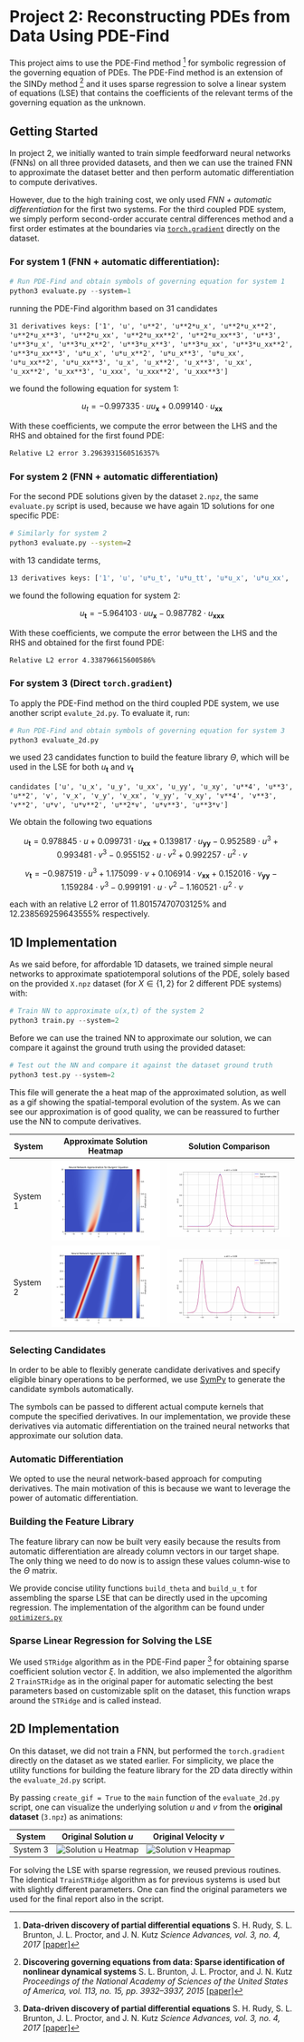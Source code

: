 # Project 2: Reconstructing PDEs from Data Using PDE-Find

This project aims to use the PDE-Find method [^1] for symbolic regression of the governing equation of PDEs. The PDE-Find method is an extension of the SINDy method [^2] and it uses sparse regression to solve a linear system of equations (LSE) that contains the coefficients of the relevant terms of the governing equation as the unknown.

## Getting Started

In project 2, we initially wanted to train simple feedforward neural networks (FNNs) on all three provided datasets, and then we can use the trained FNN to approximate the dataset better and then perform automatic differentiation to compute derivatives.

However, due to the high training cost, we only used *FNN + automatic differentiation* for the first two systems. For the third coupled PDE system, we simply perform second-order accurate central differences method and a first order estimates at the boundaries via [`torch.gradient`](https://pytorch.org/docs/stable/generated/torch.gradient.html) directly on the dataset.

### For system 1 (FNN + automatic differentiation):

```python
# Run PDE-Find and obtain symbols of governing equation for system 1
python3 evaluate.py --system=1
```

running the PDE-Find algorithm based on 31 candidates

```
31 derivatives keys: ['1', 'u', 'u**2', 'u**2*u_x', 'u**2*u_x**2', 'u**2*u_x**3', 'u**2*u_xx', 'u**2*u_xx**2', 'u**2*u_xx**3', 'u**3', 'u**3*u_x', 'u**3*u_x**2', 'u**3*u_x**3', 'u**3*u_xx', 'u**3*u_xx**2', 'u**3*u_xx**3', 'u*u_x', 'u*u_x**2', 'u*u_x**3', 'u*u_xx', 'u*u_xx**2', 'u*u_xx**3', 'u_x', 'u_x**2', 'u_x**3', 'u_xx', 'u_xx**2', 'u_xx**3', 'u_xxx', 'u_xxx**2', 'u_xxx**3']
```

we found the following equation for system 1:

$$u_t = -0.997335 \cdot u u_\mathbf{x} + 0.099140 \cdot u_\mathbf{x x} $$

With these coefficients, we compute the error between the LHS and the RHS and obtained for the first found PDE:

```bash
Relative L2 error 3.2963931560516357%
```

### For system 2 (FNN + automatic differentiation)
For the second PDE solutions given by the dataset `2.npz`, the same `evaluate.py` script is used, because we have again 1D solutions for one specific PDE:

```bash
# Similarly for system 2
python3 evaluate.py --system=2
```
with 13 candidate terms,

```bash
13 derivatives keys: ['1', 'u', 'u*u_t', 'u*u_tt', 'u*u_x', 'u*u_xx', 'u*u_xxx', 'u_t*u_x', 'u_tt', 'u_tt*u_xx', 'u_x', 'u_xx', 'u_xxx']
```

we found the following equation for system 2:

$$
u_\mathbf{t} = -5.964103 \cdot u u_\mathbf{x} -0.987782 \cdot u_\mathbf{xxx}
$$

With these coefficients, we compute the error between the LHS and the RHS and obtained for the first found PDE:

```bash
Relative L2 error 4.338796615600586% 
```


### For system 3 (Direct `torch.gradient`)

To apply the PDE-Find method on the third coupled PDE system, we use another script `evalute_2d.py`. To evaluate it, run:

```python
# Run PDE-Find and obtain symbols of governing equation for system 3
python3 evaluate_2d.py
```

we used 23 candidates function to build the feature library $\Theta$, which will be used in the LSE for both $u_\mathbf{t}$ and $v_\mathbf{t}$

```
candidates ['u', 'u_x', 'u_y', 'u_xx', 'u_yy', 'u_xy', 'u**4', 'u**3', 'u**2', 'v', 'v_x', 'v_y', 'v_xx', 'v_yy', 'v_xy', 'v**4', 'v**3', 'v**2', 'u*v', 'u*v**2', 'u**2*v', 'u*v**3', 'u**3*v']
```

We obtain the following two equations

$$
u_\mathbf{t} = 0.978845 \cdot u + 0.099731 \cdot u_{\mathbf{xx}} + 0.139817 \cdot u_{\mathbf{yy}} - 0.952589 \cdot u^3 + 0.993481 \cdot v^3 - 0.955152 \cdot u \cdot v^2 + 0.992257 \cdot u^2 \cdot v
$$

$$
v_\mathbf{t} = -0.987519 \cdot u^3 + 1.175099 \cdot v + 0.106914 \cdot v_{\mathbf{xx}} + 0.152016 \cdot v_{\mathbf{yy}} - 1.159284 \cdot v^3 - 0.999191 \cdot u \cdot v^2 - 1.160521 \cdot u^2 \cdot v
$$

each with an relative L2 error of $11.80157470703125$% and $12.238569259643555$% respectively.



## 1D Implementation

As we said before, for affordable 1D datasets, we trained simple neural networks to approximate spatiotemporal solutions of the PDE, solely based on the provided `X.npz` dataset (for $X \in \{1,2\}$ for $2$ different PDE systems) with:

```python
# Train NN to approximate u(x,t) of the system 2
python3 train.py --system=2
```

Before we can use the trained NN to approximate our solution, we can compare it against the ground truth using the provided dataset:

```python
# Test out the NN and compare it against the dataset ground truth
python3 test.py --system=2
```

This file will generate the a heat map of the approximated solution, as well as a gif showing the spatial-temporal evolution of the system. As we can see our approximation is of good quality, we can be reassured to further use the NN to compute derivatives.


| System | Approximate Solution Heatmap | Solution Comparison |
| --- | --- | --- |
| System 1 | ![Approximate Solution Heatmap](results/system_1/approximate_sol_heatmap.png) | ![Solution Comparison](results/system_1/solution_comparison.gif) |
| System 2 | ![Approximate Solution Heatmap](results/system_2/approximate_sol_heatmap.png) | ![Solution Comparison](results/system_2/solution_comparison.gif) |


### Selecting Candidates

In order to be able to flexibly generate candidate derivatives and specify eligible binary operations to be performed, we use [SymPy](https://www.sympy.org/en/index.html) to generate the candidate symbols automatically.

The symbols can be passed to different actual compute kernels that compute the specified derivatives. In our implementation, we provide these derivatives via automatic differentiation on the trained neural networks that approximate our solution data.

### Automatic Differentiation

We opted to use the neural network-based approach for computing derivatives. The main motivation of this is because we want to leverage the power of automatic differentiation.

### Building the Feature Library

The feature library can now be built very easily because the results from automatic differentiation are already column vectors in our target shape. The only thing we need to do now is to assign these values column-wise to the $\Theta$ matrix.

We provide concise utility functions `build_theta` and `build_u_t` for assembling the sparse LSE that can be directly used in the upcoming regression. The implementation of the algorithm can be found under [`optimizers.py`](https://github.com/youwuyou/AISE/blob/main/project_2/optimizers.py)

### Sparse Linear Regression for Solving the LSE

We used `STRidge` algorithm as in the PDE-Find paper [^1] for obtaining sparse coefficient solution vector $\xi$. In addition, we also implemented the algorithm 2 `TrainSTRidge` as in the original paper for automatic selecting the best parameters based on customizable split on the dataset, this function wraps around the `STRidge` and is called instead.


## 2D Implementation

On this dataset, we did not train a FNN, but performed the `torch.gradient` directly on the dataset as we stated earlier. For simplicity, we place the utility functions for building the feature library for the 2D data directly within the `evaluate_2d.py` script.

By passing `create_gif = True` to the `main` function of the `evaluate_2d.py` script, one can visualize the underlying solution $u$ and $v$ from the **original dataset** (`3.npz`) as animations:

| System | Original Solution $u$ | Original Velocity $v$ |
| --- | --- | --- |
| System 3 | ![Solution u Heatmap](results/system_3/original_data_u.gif) | ![Solution v Heapmap](results/system_3/original_data_v.gif) |


For solving the LSE with sparse regression, we reused previous routines. The identical `TrainSTRidge` algorithm as for previous systems is used but with slightly different parameters. One can find the original parameters we used for the final report also in the script.


[^1]: **Data-driven discovery of partial differential equations**
    S. H. Rudy, S. L. Brunton, J. L. Proctor, and J. N. Kutz
    *Science Advances, vol. 3, no. 4, 2017*
    [[paper]](https://arxiv.org/abs/1609.06401)
 

[^2]: **Discovering governing equations from data: Sparse identification of nonlinear dynamical systems**
    S. L. Brunton, J. L. Proctor, and J. N. Kutz
    *Proceedings of the National Academy of Sciences of the United States of America, vol. 113, no. 15, pp. 3932–3937, 2015*
    [[paper]](https://arxiv.org/abs/1509.03580)